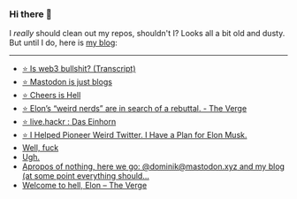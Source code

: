 ### Hi there 👋

I _really_ should clean out my repos, shouldn't I? Looks all a bit old and dusty. But until I do, here is [my blog](https://lostfocus.de/):

--- 

<!-- POST-LIST:START -->
- [⭐️ Is web3 bullshit? &lpar;Transcript&rpar;](https://lostfocus.de/2022/11/08/230918/)
- [⭐️ Mastodon is just blogs](https://lostfocus.de/2022/11/08/230917/)
- [⭐️ Cheers is Hell](https://lostfocus.de/2022/11/08/230916/)
- [⭐️ Elon’s “weird nerds” are in search of a rebuttal. - The Verge](https://lostfocus.de/2022/11/08/230915/)
- [⭐️ live.hackr : Das Einhorn](https://lostfocus.de/2022/11/07/230910/)
- [⭐️ I Helped Pioneer Weird Twitter. I Have a Plan for Elon Musk.](https://lostfocus.de/2022/11/05/230906/)
- [Well, fuck](https://lostfocus.de/2022/11/05/well-fuck/)
- [Ugh.](https://lostfocus.de/2022/11/04/230900/)
- [Apropos of nothing, here we go: @dominik@mastodon.xyz and my blog &lpar;at some point everything should…](https://lostfocus.de/2022/10/29/230897/)
- [Welcome to hell, Elon – The Verge](https://lostfocus.de/2022/10/28/welcome-to-hell-elon-the-verge/)
<!-- POST-LIST:END -->

<!--
**lostfocus/lostfocus** is a ✨ _special_ ✨ repository because its `README.md` (this file) appears on your GitHub profile.

Here are some ideas to get you started:

- 🔭 I’m currently working on ...
- 🌱 I’m currently learning ...
- 👯 I’m looking to collaborate on ...
- 🤔 I’m looking for help with ...
- 💬 Ask me about ...
- 📫 How to reach me: ...
- 😄 Pronouns: ...
- ⚡ Fun fact: ...
-->
